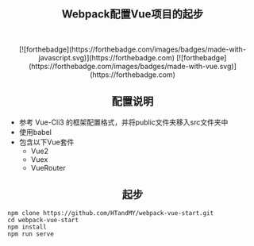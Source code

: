 <h2 align="center">Webpack配置Vue项目的起步</h2></br>
<p align="center">
[![forthebadge](https://forthebadge.com/images/badges/made-with-javascript.svg)](https://forthebadge.com)
[![forthebadge](https://forthebadge.com/images/badges/made-with-vue.svg)](https://forthebadge.com)
</p>
<h2 align="center">配置说明</h2>

* 参考 Vue-Cli3 的框架配置格式，并将public文件夹移入src文件夹中
* 使用babel
* 包含以下Vue套件
    * Vue2
    * Vuex
    * VueRouter

<h2 align="center">起步</h2>

    npm clone https://github.com/HTandMY/webpack-vue-start.git
    cd webpack-vue-start
    npm install
    npm run serve

